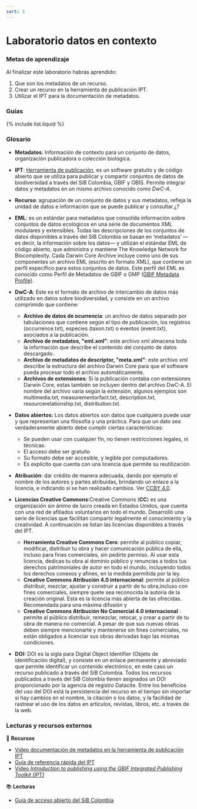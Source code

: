```yaml
---
sort: 3
---
```



# Laboratorio datos en contexto

### Metas de aprendizaje

Al finalizar este laboratorio habrás aprendido:

1. Que son los metadatos de un recurso.
2. Crear un recurso en la herramienta de publicación IPT.
3. Utilizar el IPT para la documentación de metadatos.


### Guías

{% include list.liquid %}


### Glosario


- **Metadatos**: Información de contexto para un conjunto de datos, organización publicadora o colección biológica.

- **IPT**: [Herramienta de publicación](https://www.gbif.org/es/ipt), es un software gratuito y de código abierto que se utiliza para publicar y compartir conjuntos de datos de biodiversidad a través del SiB Colombia, GBIF y OBIS. Permite integrar datos y metadatos en un mismo archivo conocido como _DwC-A_.

- **Recurso**: agrupación de un conjunto de datos y sus metadatos, refleja la unidad de datos e información que se puede publicar y consultar.¿?

- **EML**: es un estándar para metadatos que consolida información sobre conjuntos de datos ecológicos en una serie de documentos XML modulares y extensibles. Todas las descripciones de los conjuntos de datos disponibles a través del SiB Colombia se basan en ‘metadatos’ —es decir, la información sobre los datos— y utilizan el estándar EML de código abierto, que administra y mantiene The Knowledge Network for Biocomplexity.
Cada Darwin Core Archive incluye como uno de sus componentes un archivo EML (escrito en formato XML), que contiene un perfil específico para estos conjuntos de datos. Este perfil del EML es conocido como Perfil de Metadatos de GBIF o GMP ([GBIF Metadata Profile](https://eml.ecoinformatics.org/)).


- **DwC-A**: Este es el formato de archivo de intercambio de datos más utilizado en datos sobre biodiversidad, y consiste en un archivo comprimido que contiene:
  - **Archivo de datos de ocurrencia**: un archivo de datos separado por tabulaciones que contiene según el tipo de publicación, los registros (occurrence.txt), especies (taxon.txt) o eventos (event.txt), asociados a la publicación.
  - **Archivo de metadatos, "eml.xml"**: este archivo xml almacena toda la información que describe el contenido del conjunto de datos descargado.
  - **Archivo de metadatos de descriptor, "meta.xml"**: este archivo xml describe la estructura del archivo Darwin Core para que el software pueda procesar todo el archivo automáticamente.
  - **Archivos de extensiones**: Si la publicación contaba con extensiones Darwin Core, estas también se incluyen dentro del archivo DwC-A. El nombre del archivo varía según la extensión, algunos ejemplos son multimedia.txt, measurementorfact.txt, description.txt, resourcerelationship.txt, distribution.txt.


- **Datos abiertos:** Los datos abiertos son datos que cualquiera puede usar y que representan una filosofía y una práctica. Para que un dato sea verdaderamente abierto debe cumplir ciertas características:
  - Se pueden usar con cualquier fin, no tienen restricciones legales, ni técnicas.
  - El acceso debe ser gratuito
  - Su formato debe ser accesible, y legible por computadores.
  - Es explícito que cuenta con una licencia que permite su reutilización

- **Atribución**: dar crédito de manera adecuada, dando por ejemplo el nombre de los autores y partes atribuidas, brindando un enlace a la licencia, e indicando si se han realizado cambios. Ver [CCBY 4.0](https://creativecommons.org/licenses/by/4.0/deed.es).


- **Licencias Creative Commons**:Creative Commons (**CC**) es una organización sin ánimo de lucro creada en Estados Unidos, que cuenta con una red de afiliados voluntarios en todo el mundo. Desarrolló una serie de licencias que facilitan compartir legalmente el conocimiento y la creatividad. A continuación se listan las licencias disponibles a través del IPT.
  - **Herramienta Creative Commons Cero**: permite al público copiar, modificar, distribuir tu obra y hacer comunicación pública de ella, incluso para fines comerciales, sin pedirte permiso. Al usar esta licencia, dedicas tu obra al dominio público y renuncias a todos tus derechos patrimoniales de autor en todo el mundo, incluyendo todos los derechos conexos y afines, en la medida permitida por la ley.
  - **Creative Commons Atribución 4.0 internacional**: permite al público distribuir, mezclar, ajustar y construir a partir de tu obra,incluso con fines comerciales, siempre quete sea reconocida la autoría de la creación original. Esta es la licencia más abierta de las ofrecidas. Recomendada para una máxima difusión y 
  - **Creative Commons Atribución No Comercial 4.0 internacional** : permite al público distribuir, remezclar, retocar, y crear a partir de tu obra de manera no comercial. A pesar de que sus nuevas obras deben siempre mencionarte y mantenerse sin fines comerciales, no están obligados a licenciar sus obras derivadas bajo las mismas condiciones.

- **DOI:** DOI es la sigla para Digital Object Identifier (Objeto de identificación digital), y consiste en un enlace permanente y abreviado que permite identificar un contenido electrónico, en este caso un recurso publicado a través del SiB Colombia. Todos los recursos publicados a través del SiB Colombia tienen asignados un DOI proporcionado por la agencia de registro Datacite. Entre los beneficios del uso del DOI está la persistencia del recurso en el tiempo sin importar si hay cambios en el nombre, la citación o los datos, y la facilidad de rastrear el uso de los datos en artículos, revistas, libros, etc. a través de la web.


### Lecturas y recursos externos

:wrench: **Recursos**

* [Video documentación de metadatos en la herramienta de publicación IPT](https://youtu.be/9WkH9hoHc8w)
* [Guía de referencia rápida del IPT](https://github.com/gbif/ipt/wiki/IPT2ManualNotes_ES.wiki#gu%C3%ADa-de-referencia-r%C3%A1pida)
* [Video _Introduction to publishing using the GBIF Integrated Publishing Toolkit (IPT)_](https://youtu.be/eDH9IoTrMVE)

:books: **Lecturas**

* [Guía de acceso abierto del SiB Colombia](http://repository.humboldt.org.co/bitstream/handle/20.500.11761/35015/abc-sibcolombia.pdf?sequence=1&isAllowed=y)

